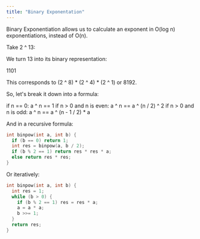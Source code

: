 ```yaml
---
title: "Binary Exponentation"
---
```


Binary Exponentiation allows us to calculate an exponent in O(log n)
exponentiations, instead of O(n).

Take 2 \^ 13:

We turn 13 into its binary representation:

1101

This corresponds to (2 \^ 8) \* (2 \^ 4) \* (2 \^ 1) or 8192.

So, let\'s break it down into a formula:

if n == 0: a \^ n == 1 if n \> 0 and n is even: a \^ n == a \^ (n / 2)
\^ 2 if n \> 0 and n is odd: a \^ n == a \^ (n - 1 / 2) \* a

And in a recursive formula:

```cpp
int binpow(int a, int b) {
  if (b == 0) return 1;
  int res = binpow(a, b / 2);
  if (b % 2 == 1) return res * res * a;
  else return res * res;
}
```

Or iteratively:

```cpp
int binpow(int a, int b) {
  int res = 1;
  while (b > 0) {
    if (b % 2 == 1) res = res * a;
    a = a * a;
    b >>= 1;
  }
  return res;
}
```
